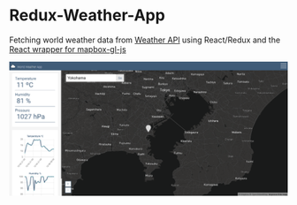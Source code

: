 # Redux-Weather-App

Fetching world weather data from [Weather API](https://openweathermap.org/api) using React/Redux and the [React wrapper for mapbox-gl-js](https://github.com/alex3165/react-mapbox-gl)

<img src="./thumb.png">


